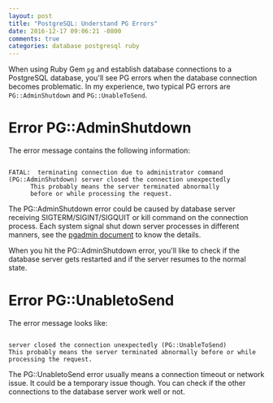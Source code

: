 ```yaml
---
layout: post
title: "PostgreSQL: Understand PG Errors"
date: 2016-12-17 09:06:21 -0800
comments: true
categories: database postgresql ruby
---
```


When using Ruby Gem ```pg``` and establish database connections to a PostgreSQL database, you'll see PG errors when the database connection becomes problematic. In my experience, two typical PG errors are ```PG::AdminShutdown``` and ```PG::UnableToSend```.

# Error PG::AdminShutdown

The error message contains the following information:

<code>
FATAL:  terminating connection due to administrator command (PG::AdminShutdown) server closed the connection unexpectedly
      This probably means the server terminated abnormally
      before or while processing the request.
</code>

<!--more--> 

The PG::AdminShutdown error could be caused by database server receiving SIGTERM/SIGINT/SIGQUIT or kill command on the connection process. Each system signal shut down server processes in different manners, see the [pgadmin document](https://www.pgadmin.org/docs/1.4/pg/postmaster-shutdown.html) to know the details.

When you hit the PG::AdminShutdown error, you'll like to check if the database server gets restarted and if the server resumes to the normal state.
 
# Error PG::UnabletoSend

The error message looks like:

<code>
server closed the connection unexpectedly (PG::UnableToSend)
This probably means the server terminated abnormally before or while processing the request.
</code>

The PG::UnabletoSend error usually means a connection timeout or network issue. It could be a temporary issue though. You can check if the other connections to the database server work well or not.
